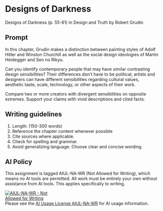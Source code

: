 # Designs of Darkness

Designs of Darkness \(p. 55-61\) in Design and Truth by Robert Grudin

## Prompt

In this chapter, Grudin makes a distinction between painting styles of Adolf Hitler and Winston Churchill as well as the social design ideologies of Martin Heidegger and Sen no Rikyu. 

Can you identify contemporary people that may have similar contrasting design sensibilities? Their differences don't have to be political; artists and designers can have different sensibilities regarding cultural values, aesthetic taste, scale, technology, or other aspects of their work.

Compare two or more creators with divergent sensibilities on opposite extremes. Support your claims with vivid descriptions and cited facts.

## Writing guidelines

1. Length: \(150-300 words\)
2. Reference the chapter content whenever possible
3. Cite sources where applicable.
4. Check for spelling and grammar.
5. Avoid generalizing language. Choose clear and concise wording.

## AI Policy

This assignment is tagged AIUL-NA-WR (Not Allowed for Writing), which means no AI tools are permitted. All work must be entirely your own without assistance from AI tools. This applies specifically to writing.

<a href="https://dmd-program.github.io/aiul/combinations/na-wr.html" title="AIUL AIUL-NA-WR License: Not Allowed for Writing" target="_blank" rel="license">
  <img alt="AIUL-NA-WR - Not Allowed for Writing" src="https://dmd-program.github.io/aiul/assets/images/licenses/aiul-na-wr.png" style="border-width:0; max-width:170px;" />
</a>
<br />
Please see the <a href="https://dmd-program.github.io/aiul/combinations/na-wr.html" target="_blank" rel="license">AI Usage License AIUL-NA-WR</a> for AI usage information.
